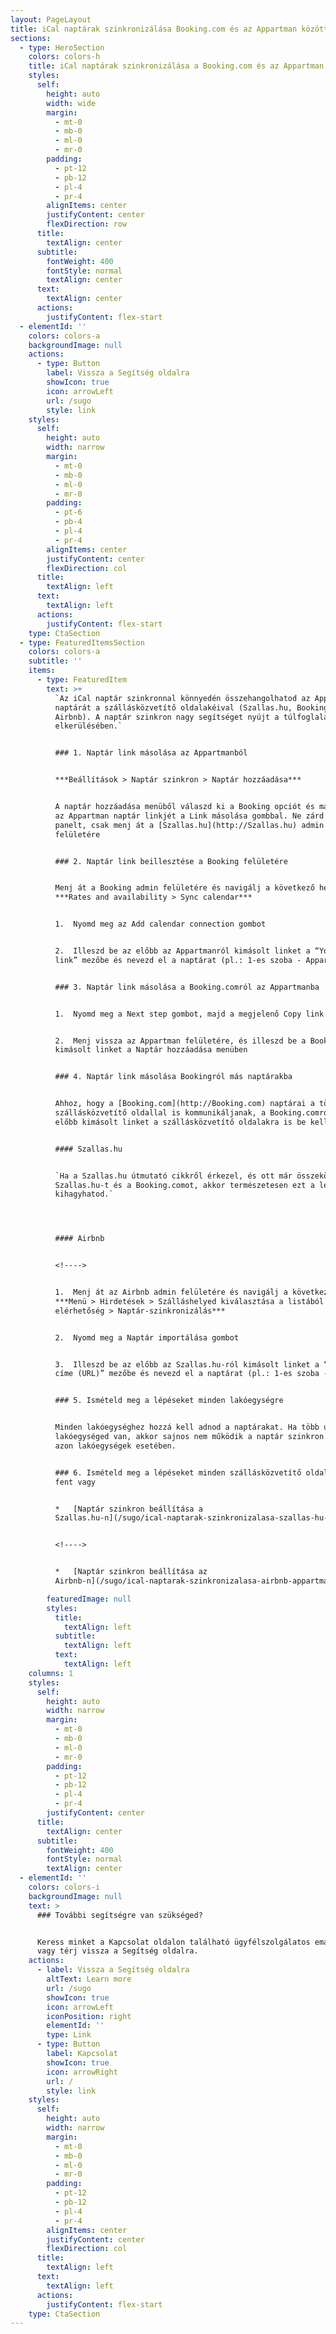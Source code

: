 ```yaml
---
layout: PageLayout
title: iCal naptárak szinkronizálása Booking.com és az Appartman között
sections:
  - type: HeroSection
    colors: colors-h
    title: iCal naptárak szinkronizálása a Booking.com és az Appartman között
    styles:
      self:
        height: auto
        width: wide
        margin:
          - mt-0
          - mb-0
          - ml-0
          - mr-0
        padding:
          - pt-12
          - pb-12
          - pl-4
          - pr-4
        alignItems: center
        justifyContent: center
        flexDirection: row
      title:
        textAlign: center
      subtitle:
        fontWeight: 400
        fontStyle: normal
        textAlign: center
      text:
        textAlign: center
      actions:
        justifyContent: flex-start
  - elementId: ''
    colors: colors-a
    backgroundImage: null
    actions:
      - type: Button
        label: Vissza a Segítség oldalra
        showIcon: true
        icon: arrowLeft
        url: /sugo
        style: link
    styles:
      self:
        height: auto
        width: narrow
        margin:
          - mt-0
          - mb-0
          - ml-0
          - mr-0
        padding:
          - pt-6
          - pb-4
          - pl-4
          - pr-4
        alignItems: center
        justifyContent: center
        flexDirection: col
      title:
        textAlign: left
      text:
        textAlign: left
      actions:
        justifyContent: flex-start
    type: CtaSection
  - type: FeaturedItemsSection
    colors: colors-a
    subtitle: ''
    items:
      - type: FeaturedItem
        text: >+
          `Az iCal naptár szinkronnal könnyedén összehangolhatod az Appartman
          naptárát a szállásközvetítő oldalakéival (Szallas.hu, Booking és
          Airbnb). A naptár szinkron nagy segítséget nyújt a túlfoglalás
          elkerülésében.`


          ### 1. Naptár link másolása az Appartmanból


          ***Beállítások > Naptár szinkron > Naptár hozzáadása***


          A naptár hozzáadása menüből válaszd ki a Booking opciót és másold ki
          az Appartman naptár linkjét a Link másolása gombbal. Ne zárd be a
          panelt, csak menj át a [Szallas.hu](http://Szallas.hu) admin
          felületére


          ### 2. Naptár link beillesztése a Booking felületére


          Menj át a Booking admin felületére és navigálj a következő helyre:
          ***Rates and availability > Sync calendar***


          1.  Nyomd meg az Add calendar connection gombot


          2.  Illeszd be az előbb az Appartmanról kimásolt linket a “Your iCal
          link” mezőbe és nevezd el a naptárat (pl.: 1-es szoba - Appartman)


          ### 3. Naptár link másolása a Booking.comról az Appartmanba


          1.  Nyomd meg a Next step gombot, majd a megjelenő Copy link gombot.


          2.  Menj vissza az Appartman felületére, és illeszd be a Bookingról
          kimásolt linket a Naptár hozzáadása menüben


          ### 4. Naptár link másolása Bookingról más naptárakba


          Ahhoz, hogy a [Booking.com](http://Booking.com) naptárai a többi
          szállásközvetítő oldallal is kommunikáljanak, a Booking.comról az
          előbb kimásolt linket a szállásközvetítő oldalakra is be kell másolni


          #### Szallas.hu


          `Ha a Szallas.hu útmutató cikkről érkezel, és ott már összekötötted a
          Szallas.hu-t és a Booking.comot, akkor természetesen ezt a lépést
          kihagyhatod.`




          #### Airbnb


          <!---->


          1.  Menj át az Airbnb admin felületére és navigálj a következő helyre:
          ***Menü > Hirdetések > Szálláshelyed kiválasztása a listából > Árak és
          elérhetőség > Naptár-szinkronizálás***


          2.  Nyomd meg a Naptár importálása gombot


          3.  Illeszd be az előbb az Szallas.hu-ról kimásolt linket a “Naptár
          címe (URL)” mezőbe és nevezd el a naptárat (pl.: 1-es szoba - Booking)


          ### 5. Ismételd meg a lépéseket minden lakóegységre


          Minden lakóegységhez hozzá kell adnod a naptárakat. Ha több ugyanolyan
          lakóegységed van, akkor sajnos nem működik a naptár szinkron megoldás
          azon lakóegységek esetében.


          ### 6. Ismételd meg a lépéseket minden szállásközvetítő oldalon, amin
          fent vagy


          *   [Naptár szinkron beállítása a
          Szallas.hu-n](/sugo/ical-naptarak-szinkronizalasa-szallas-hu-appartman/)


          <!---->


          *   [Naptár szinkron beállítása az
          Airbnb-n](/sugo/ical-naptarak-szinkronizalasa-airbnb-appartman/)

        featuredImage: null
        styles:
          title:
            textAlign: left
          subtitle:
            textAlign: left
          text:
            textAlign: left
    columns: 1
    styles:
      self:
        height: auto
        width: narrow
        margin:
          - mt-0
          - mb-0
          - ml-0
          - mr-0
        padding:
          - pt-12
          - pb-12
          - pl-4
          - pr-4
        justifyContent: center
      title:
        textAlign: center
      subtitle:
        fontWeight: 400
        fontStyle: normal
        textAlign: center
  - elementId: ''
    colors: colors-i
    backgroundImage: null
    text: >
      ### További segítségre van szükséged?


      Keress minket a Kapcsolat oldalon található ügyfélszolgálatos email címen,
      vagy térj vissza a Segítség oldalra.
    actions:
      - label: Vissza a Segítség oldalra
        altText: Learn more
        url: /sugo
        showIcon: true
        icon: arrowLeft
        iconPosition: right
        elementId: ''
        type: Link
      - type: Button
        label: Kapcsolat
        showIcon: true
        icon: arrowRight
        url: /
        style: link
    styles:
      self:
        height: auto
        width: narrow
        margin:
          - mt-0
          - mb-0
          - ml-0
          - mr-0
        padding:
          - pt-12
          - pb-12
          - pl-4
          - pr-4
        alignItems: center
        justifyContent: center
        flexDirection: col
      title:
        textAlign: left
      text:
        textAlign: left
      actions:
        justifyContent: flex-start
    type: CtaSection
---
```

